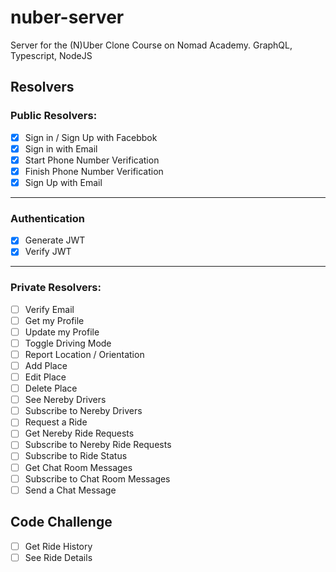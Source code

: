 # nuber-server
Server for the (N)Uber Clone Course on Nomad Academy. GraphQL, Typescript, NodeJS

## Resolvers

### Public Resolvers:

- [x] Sign in / Sign Up with Facebbok
- [x] Sign in with Email
- [x] Start Phone Number Verification
- [x] Finish Phone Number Verification
- [x] Sign Up with Email

---

### Authentication

- [x] Generate JWT
- [x] Verify JWT

---

### Private Resolvers:

- [ ] Verify Email
- [ ] Get my Profile
- [ ] Update my Profile
- [ ] Toggle Driving Mode
- [ ] Report Location / Orientation
- [ ] Add Place
- [ ] Edit Place
- [ ] Delete Place
- [ ] See Nereby Drivers
- [ ] Subscribe to Nereby Drivers
- [ ] Request a Ride
- [ ] Get Nereby Ride Requests
- [ ] Subscribe to Nereby Ride Requests
- [ ] Subscribe to Ride Status
- [ ] Get Chat Room Messages
- [ ] Subscribe to Chat Room Messages
- [ ] Send a Chat Message

## Code Challenge

- [ ] Get Ride History
- [ ] See Ride Details
